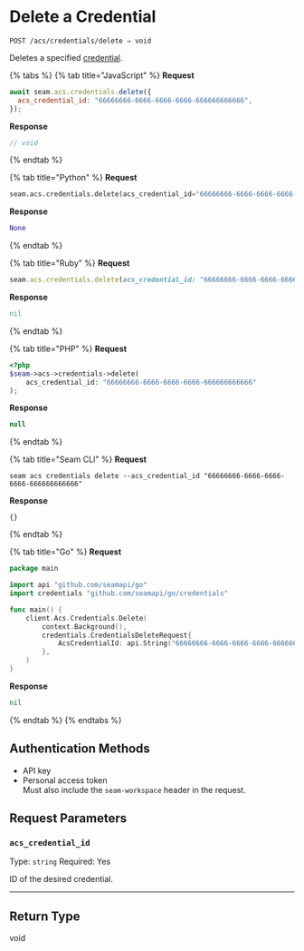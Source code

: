 # Delete a Credential

```
POST /acs/credentials/delete ⇒ void
```

Deletes a specified [credential](../../../capability-guides/access-systems/managing-credentials.md).

{% tabs %}
{% tab title="JavaScript" %}
**Request**

```javascript
await seam.acs.credentials.delete({
  acs_credential_id: "66666666-6666-6666-6666-666666666666",
});
```

**Response**

```javascript
// void
```
{% endtab %}

{% tab title="Python" %}
**Request**

```python
seam.acs.credentials.delete(acs_credential_id="66666666-6666-6666-6666-666666666666")
```

**Response**

```python
None
```
{% endtab %}

{% tab title="Ruby" %}
**Request**

```ruby
seam.acs.credentials.delete(acs_credential_id: "66666666-6666-6666-6666-666666666666")
```

**Response**

```ruby
nil
```
{% endtab %}

{% tab title="PHP" %}
**Request**

```php
<?php
$seam->acs->credentials->delete(
    acs_credential_id: "66666666-6666-6666-6666-666666666666"
);
```

**Response**

```php
null
```
{% endtab %}

{% tab title="Seam CLI" %}
**Request**

```seam_cli
seam acs credentials delete --acs_credential_id "66666666-6666-6666-6666-666666666666"
```

**Response**

```seam_cli
{}
```
{% endtab %}

{% tab title="Go" %}
**Request**

```go
package main

import api "github.com/seamapi/go"
import credentials "github.com/seamapi/go/credentials"

func main() {
	client.Acs.Credentials.Delete(
		context.Background(),
		credentials.CredentialsDeleteRequest{
			AcsCredentialId: api.String("66666666-6666-6666-6666-666666666666"),
		},
	)
}
```

**Response**

```go
nil
```
{% endtab %}
{% endtabs %}

## Authentication Methods

* API key
* Personal access token\
  Must also include the `seam-workspace` header in the request.

## Request Parameters

### `acs_credential_id`

Type: `string` Required: Yes

ID of the desired credential.

***

## Return Type

void
